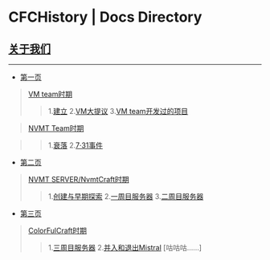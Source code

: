 # CFCHistory | Docs Directory
## [关于我们](about.md)

---

- [第一页](history.md)
> [VM team时期](https://github.com/ColorFulCraft/CFCHistory/blob/main/docs/history.md#%E4%B8%80vm-team%E6%97%B6%E6%9C%9F)
>>1.[建立](https://github.com/ColorFulCraft/CFCHistory/blob/main/docs/history.md#1%E5%BB%BA%E7%AB%8B)
>>2.[VM大提议](https://github.com/ColorFulCraft/CFCHistory/blob/main/docs/history.md#2vm%E5%A4%A7%E6%8F%90%E8%AE%AE)
>>3.[VM team开发过的项目](https://github.com/ColorFulCraft/CFCHistory/blob/main/docs/history.md#3vm-team%E5%BC%80%E5%8F%91%E8%BF%87%E7%9A%84%E9%A1%B9%E7%9B%AE)

> [NVMT Team时期](https://github.com/ColorFulCraft/CFCHistory/blob/main/docs/history.md#%E4%BA%8Cnvmt-team%E6%97%B6%E6%9C%9F)

>>1.[衰落](https://github.com/ColorFulCraft/CFCHistory/blob/main/docs/history.md#1%E6%94%B9%E9%9D%A9)
>>2.[7·31事件](https://github.com/ColorFulCraft/CFCHistory/blob/main/docs/history.md#3731%E4%BA%8B%E4%BB%B6)

- [第二页](history_2.md)
> [NVMT SERVER/NvmtCraft时期](https://github.com/ColorFulCraft/CFCHistory/blob/main/docs/history_2.md#%E4%B8%89nvmt-servernvmtcraft%E6%97%B6%E6%9C%9F)
>>    1.[创建与早期探索](https://github.com/ColorFulCraft/CFCHistory/blob/main/docs/history_2.md#1%E5%88%9B%E5%BB%BA%E4%B8%8E%E6%97%A9%E6%9C%9F%E6%8E%A2%E7%B4%A2)
>>    2.[一周目服务器](https://github.com/ColorFulCraft/CFCHistory/blob/main/docs/history_2.md#2%E4%B8%80%E5%91%A8%E7%9B%AE%E6%9C%8D%E5%8A%A1%E5%99%A8)
>>    3.[二周目服务器](https://github.com/ColorFulCraft/CFCHistory/blob/main/docs/history_2.md#3%E4%BA%8C%E5%91%A8%E7%9B%AE%E6%9C%8D%E5%8A%A1%E5%99%A8)

- [第三页](history_3.md)
> [ColorFulCraft时期](https://github.com/ColorFulCraft/CFCHistory/blob/main/docs/history_3.md)
>> 1.[三周目服务器](https://github.com/ColorFulCraft/CFCHistory/blob/main/docs/history_3.md#1-%E4%B8%89%E5%91%A8%E7%9B%AE%E6%9C%8D%E5%8A%A1%E5%99%A8)
>> 2.[并入和退出Mistral](https://github.com/ColorFulCraft/CFCHistory/blob/main/docs/history_3.md#2-%E5%B9%B6%E5%85%A5%E5%92%8C%E9%80%80%E5%87%BAmistral)
>> [咕咕咕……]

